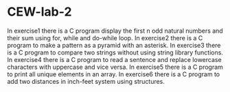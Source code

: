 # CEW-lab-2
In exercise1  there is a C program  display the first n odd natural numbers and their sum using for, while and
do-while loop.
In exercise2  there is a C program to make a pattern as a pyramid with an asterisk.
In exercise3 there is  a C program to compare two strings without using string library functions.
In exercise4 there is a C program  to read a sentence and replace lowercase characters with uppercase and vice versa.
In exercise5 there is a C program to print all unique elements in an array.
In exercise6 there is a C program to add two distances in inch-feet system using structures.

